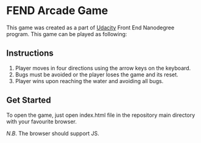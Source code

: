 FEND Arcade Game
===============================
This game was created as a part of [Udacity](http://udacity.com) Front End Nanodegree program. This game can be played as following:

## Instructions
1. Player moves in four directions using the arrow keys on the keyboard.
2. Bugs must be avoided or the player loses the game and its reset.
3. Player wins upon reaching the water and avoiding all bugs.

## Get Started
To open the game, just open index.html file in the repository main directory with your favourite browser.

*N*.*B*. The browser should support JS.
